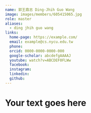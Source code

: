 ```yaml
---
name: 郭王鼎志 Ding-Jhih Guo Wang 
image: images/members/605415065.jpg 
role: master
aliases:
  - ding jhih guo wang
links:
  home-page: https://example.com/
  email: example@cs.nycu.edu.tw
  phone: 
  orcid: 0000-0000-0000-000
  google-scholar: abcdefgAAAAJ
  youtube: watch?v=ABCDEF0FLWw
  facebook:
  instagram:
  linkedin:
  github:
---
```

# Your text goes here
